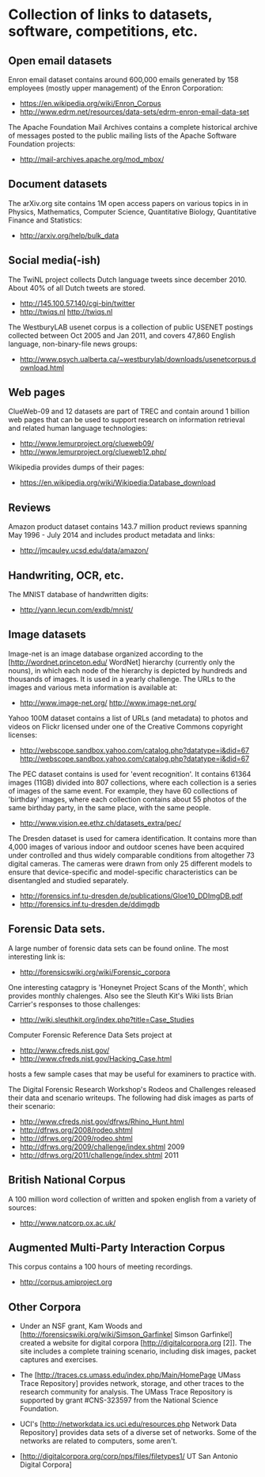 Collection of links to datasets, software, competitions, etc.
=============================================================

Open email datasets
-------------------

Enron email dataset contains around 600,000 emails generated by 158 employees (mostly upper management) of the Enron Corporation:

* https://en.wikipedia.org/wiki/Enron_Corpus 
* http://www.edrm.net/resources/data-sets/edrm-enron-email-data-set

The Apache Foundation Mail Archives contains a complete historical archive of messages posted to the public mailing lists of the Apache Software Foundation projects:

* http://mail-archives.apache.org/mod_mbox/


Document datasets
-----------------

The arXiv.org site contains 1M open access papers on various topics in in Physics, Mathematics, Computer Science, Quantitative Biology, Quantitative Finance and Statistics:

* http://arxiv.org/help/bulk_data


Social media(-ish)
------------------

The TwiNL project collects Dutch language tweets since december 2010. About 40% of all Dutch tweets are stored. 

* http://145.100.57.140/cgi-bin/twitter 
* http://twiqs.nl http://twiqs.nl

The WestburyLAB usenet corpus is a collection of public USENET postings collected between Oct 2005 and Jan 2011, and covers 47,860 English language, non-binary-file news groups:

* http://www.psych.ualberta.ca/~westburylab/downloads/usenetcorpus.download.html

Web pages
---------

ClueWeb-09 and 12 datasets are part of TREC and contain around 1 billion web pages that can be used to support research on information retrieval and related human language technologies:

* http://www.lemurproject.org/clueweb09/ 
* http://www.lemurproject.org/clueweb12.php/

Wikipedia provides dumps of their pages:

* https://en.wikipedia.org/wiki/Wikipedia:Database_download 

Reviews
-------

Amazon product dataset contains 143.7 million product reviews spanning May 1996 - July 2014 and includes product metadata and links: 

* http://jmcauley.ucsd.edu/data/amazon/


Handwriting, OCR, etc.
----------------------

The MNIST database of handwritten digits:

* http://yann.lecun.com/exdb/mnist/ 


Image datasets
--------------

Image-net is an image database organized according to the [http://wordnet.princeton.edu/ WordNet] hierarchy (currently only the nouns), in which each node of the hierarchy is depicted by hundreds and thousands of images. It is used in a yearly challenge. The URLs to the images and various meta information is available at: 

* http://www.image-net.org/ http://www.image-net.org/

Yahoo 100M dataset contains a list of URLs (and metadata) to photos and videos on Flickr licensed under one of the Creative Commons copyright licenses:

* http://webscope.sandbox.yahoo.com/catalog.php?datatype=i&did=67 http://webscope.sandbox.yahoo.com/catalog.php?datatype=i&did=67

The PEC dataset contains is used for 'event recognition'. It contains 61364 images (11GB) divided into 807 collections, where each collection is a series of images of the same event. For example, they have 60 collections of 
'birthday' images, where each collection contains about 55 photos of the same birthday party, in the same place, with the same people.

* http://www.vision.ee.ethz.ch/datasets_extra/pec/

The Dresden dataset is used for camera identification. It contains more than 4,000 images of various indoor and outdoor scenes have been acquired under controlled and thus widely comparable conditions from altogether 73 digital 
cameras. The cameras were drawn from only 25 different models to ensure that device-specific and model-specific characteristics can be disentangled and studied separately.

* http://forensics.inf.tu-dresden.de/publications/Gloe10_DDImgDB.pdf
* http://forensics.inf.tu-dresden.de/ddimgdb


Forensic Data sets.
-------------------

A large number of forensic data sets can be found online. The most interesting link is:

* http://forensicswiki.org/wiki/Forensic_corpora

One interesting catagpry is 'Honeynet Project Scans of the Month', which provides monthly chalenges. Also see the Sleuth Kit's Wiki lists Brian Carrier's responses to those challenges:

* http://wiki.sleuthkit.org/index.php?title=Case_Studies

Computer Forensic Reference Data Sets project at

* http://www.cfreds.nist.gov/
* http://www.cfreds.nist.gov/Hacking_Case.html 

hosts a few sample cases that may be useful for examiners to practice with.

The Digital Forensic Research Workshop's Rodeos and Challenges released their data and scenario writeups. The following had disk images as parts of their scenario:

* http://www.cfreds.nist.gov/dfrws/Rhino_Hunt.html
* http://dfrws.org/2008/rodeo.shtml
* http://dfrws.org/2009/rodeo.shtml
* http://dfrws.org/2009/challenge/index.shtml 2009
* http://dfrws.org/2011/challenge/index.shtml 2011


British National Corpus
-----------------------

A 100 million word collection of written and spoken english from a variety of sources:

* http://www.natcorp.ox.ac.uk/


Augmented Multi-Party Interaction Corpus
----------------------------------------

This corpus contains a 100 hours of meeting recordings.

* http://corpus.amiproject.org

Other Corpora
-------------

* Under an NSF grant, Kam Woods and [http://forensicswiki.org/wiki/Simson_Garfinkel Simson Garfinkel] created a website for digital corpora [http://digitalcorpora.org [2]]. The site includes a complete training scenario, including disk images, packet captures and exercises.

* The [http://traces.cs.umass.edu/index.php/Main/HomePage UMass Trace Repository] provides network, storage, and other traces to the research community for analysis. The UMass Trace Repository is supported by grant #CNS-323597 from the National Science Foundation.

* UCI's [http://networkdata.ics.uci.edu/resources.php Network Data Repository] provides data sets of a diverse set of networks. Some of the networks are related to computers, some aren't.

* [http://digitalcorpora.org/corp/nps/files/filetypes1/ UT San Antonio Digital Corpora]

